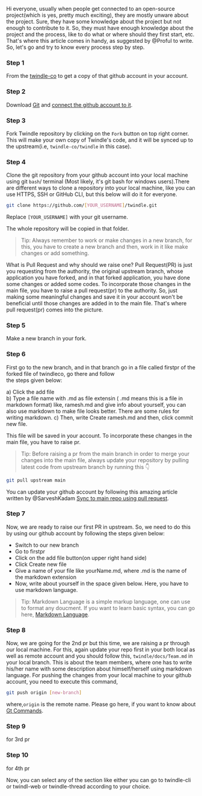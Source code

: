 Hi everyone, usually when people get connected to an open-source project(which is yes, pretty much exciting), they are mostly unware about the project. Sure, they have some knowledge about the project but not enough to contribute to it. So, they must have enough knowledge about the project and the process, like to do what or where should they first start, etc. 
That's where this article comes in handy, as suggested by @Proful to write. So, let's go and try to know every process step by step. 

### Step 1
From the [twindle-co](https://github.com/twindle-co/twindle) to get a copy of that github account in your account.

### Step 2
Download [Git](https://git-scm.com/) and [connect the github account to it](https://linuxize.com/post/how-to-configure-git-username-and-email/).

### Step 3
Fork Twindle repository by clicking on the `Fork` button on top right corner. This will make your own copy of Twindle's code, and it will be synced up to the upstream(i.e, `twindle-co/twindle` in this case). 

### Step 4
Clone the git repository from your github account into your local machine using git `bash`/ terminal (Most likely, it's git bash for windows users).There are different ways to clone a repository into your local machine, like you can use HTTPS, SSH or GitHub CLI, but this below will do it for everyone.
```bash
git clone https://github.com/[YOUR_USERNAME]/twindle.git
```

Replace `[YOUR_USERNAME]` with your git username.

The whole repository will be copied in that folder.

> Tip: Always remember to work or make changes in a new branch, for this, you have to create a new branch and then, work in it like make changes or add something.
        
What is Pull Request and why should we raise one? Pull Request(PR) is just you requesting from the authority, the original upstream branch, whose application you have forked, and in that forked application, you have done some changes or added some codes. To incorporate those changes in the main file, you have to raise a pull request(pr) to the authority. So, just making some meaningful changes and save it in your account won't be beneficial until those changes are added in to the main file. That's where pull request(pr) comes into the picture. 

### Step 5
Make a new branch in your fork.

### Step 6
First go to the new branch, and in that branch go in a file called firstpr of the forked file of twindleco, go there and follow     
        the steps given below: 
        
a) Click the add file  
b) Type a file name with .md as file extensin ( .md means this is a file in markdown format) like, ramesh.md and give info about yourself, you can also use markdown to make file looks better. There are some rules for writing markdown.
c) Then, write Create ramesh.md and then, click commit new file.
        
This file will be saved in your account. To incorporate these changes in the main file, you have to raise pr.
        
> Tip: Before raising a pr from the main branch in order to merge your changes into the main file, always update your repository by pulling latest code from upstream branch by running this 👇

```bash
git pull upstream main
```

You can update your github account by following this amazing article written by @SarveshKadam [Sync to main repo using pull request](https://github.com/twindle-co/twindle/blob/main/docs/articles/sync-to-main-repo-using-pull-request.md).

### Step 7
Now, we are ready to raise our first PR in upstream. So, we need to do this by using our github account by following the steps given below:
   
- Switch to our new branch
- Go to firstpr
- Click on the add file button(on upper right hand side)
- Click Create new file
- Give a name of your file like yourName.md, where .md is the name of the markdown extension
- Now, write about yourself in the space given below. Here, you have to use markdown language.
   
> Tip: Markdown Language is a simple markup language, one can use to format any doucment. If you want to learn basic syntax, you can go here, [Markdown Language](https://www.markdownguide.org/basic-syntax/).

### Step 8
Now, we are going for the 2nd pr but this time, we are raising a pr through our local machine. For this, again update your repo first in your both local as well
as remote account and you should follow this, `twindle/docs/Team.md` in your local branch. This is about the team members, where one has to write his/her name with some description about himself/herself using markdown language. For pushing the changes from your local machine to your github account, you need to execute this 
command,

```bash
git push origin [new-branch]
```
where,`origin` is the remote name. Please go here, if you want to know about [Gt Commands](https://github.com/twindle-co/twindle/blob/main/docs/articles/git%20-github-related.md).

### Step 9
for 3rd pr

### Step 10
for 4th pr
 
Now, you can select any of the section like either you can go to twindle-cli or twindl-web or twindle-thread according to your choice.
